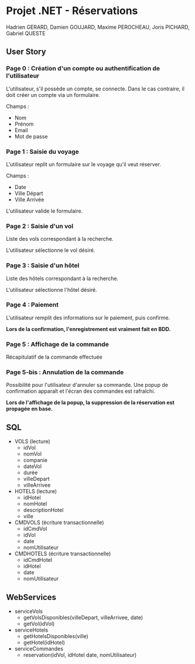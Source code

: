 # Projet .NET - Réservations #

Hadrien GERARD, Damien GOUJARD, Maxime PEROCHEAU, Joris PICHARD, Gabriel QUESTE

## User Story ##

### Page 0 : Création d'un compte ou authentification de l'utilisateur ###

L'utilisateur, s'il possède un compte, se connecte. Dans le cas contraire, il doit créer un compte via un formulaire.

Champs :

* Nom
* Prénom
* Email
* Mot de passe

### Page 1 : Saisie du voyage ###

L'utilisateur replit un formulaire sur le voyage qu'il veut réserver.

Champs :

* Date
* Ville Départ
* Ville Arrivée

L'utilisateur valide le formulaire.

### Page 2 : Saisie d'un vol ###

Liste des vols correspondant à la recherche.

L'utilisateur sélectionne le vol désiré.

### Page 3 : Saisie d'un hôtel ###

Liste des hôtels correspondant à la recherche.

L'utilisateur sélectionne l'hôtel désiré.

### Page 4 : Paiement ###

L'utilisateur remplit des informations sur le paiement, puis confirme.

**Lors de la confirmation, l'enregistrement est vraiment fait en BDD.**

### Page 5 : Affichage de la commande ###

Récapitulatif de la commande effectuée

### Page 5-bis : Annulation de la commande ###

Possibilité pour l'utilisateur d'annuler sa commande.
Une popup de confirmation apparaît et l'écran des commandes est rafraîchi.

**Lors de l'affichage de la popup, la suppression de la réservation est propagée en base.**

## SQL ##

* VOLS (lecture)
    * idVol
    * nomVol
    * companie
    * dateVol
    * durée
    * villeDepart
    * villeArrivee
* HOTELS (lecture)
    * idHotel
    * nomHotel
    * descriptionHotel
    * ville
* CMDVOLS (écriture transactionnelle)
    * idCmdVol
    * idVol
    * date
    * nomUtilisateur
* CMDHOTELS (écriture transactionnelle)
    * idCmdHotel
    * idHotel
    * date
    * nomUtilisateur


## WebServices ##

* serviceVols
    * getVolsDisponibles(villeDepart, villeArrivee, date)
    * getVol(idVol)
* serviceHotels
    * getHotelsDisponibles(ville)
    * getHotel(idHotel)
* serviceCommandes
    * reservation(idVol, idHotel date, nomUtilisateur)